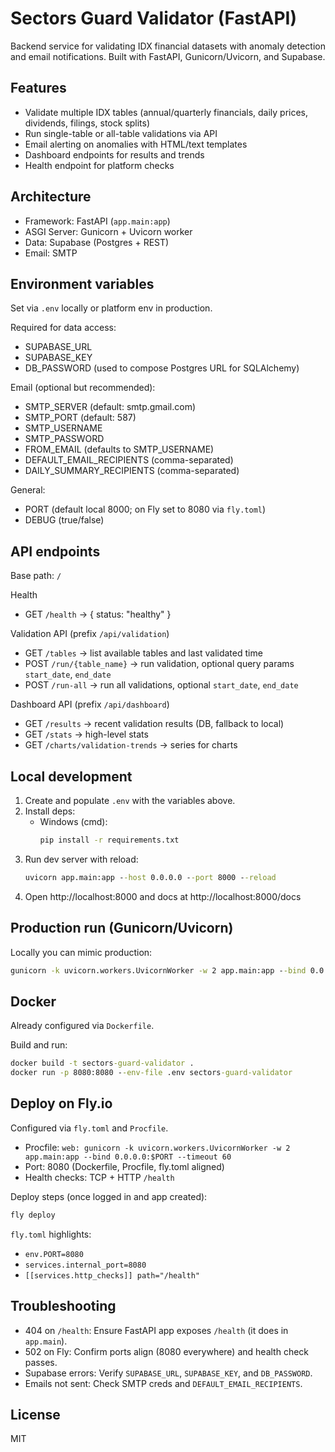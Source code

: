 # Sectors Guard Validator (FastAPI)

Backend service for validating IDX financial datasets with anomaly detection and email notifications. Built with FastAPI, Gunicorn/Uvicorn, and Supabase.

## Features
- Validate multiple IDX tables (annual/quarterly financials, daily prices, dividends, filings, stock splits)
- Run single-table or all-table validations via API
- Email alerting on anomalies with HTML/text templates
- Dashboard endpoints for results and trends
- Health endpoint for platform checks

## Architecture
- Framework: FastAPI (`app.main:app`)
- ASGI Server: Gunicorn + Uvicorn worker
- Data: Supabase (Postgres + REST)
- Email: SMTP

## Environment variables
Set via `.env` locally or platform env in production.

Required for data access:
- SUPABASE_URL
- SUPABASE_KEY
- DB_PASSWORD (used to compose Postgres URL for SQLAlchemy)

Email (optional but recommended):
- SMTP_SERVER (default: smtp.gmail.com)
- SMTP_PORT (default: 587)
- SMTP_USERNAME
- SMTP_PASSWORD
- FROM_EMAIL (defaults to SMTP_USERNAME)
- DEFAULT_EMAIL_RECIPIENTS (comma-separated)
- DAILY_SUMMARY_RECIPIENTS (comma-separated)

General:
- PORT (default local 8000; on Fly set to 8080 via `fly.toml`)
- DEBUG (true/false)

## API endpoints
Base path: `/`

Health
- GET `/health` → { status: "healthy" }

Validation API (prefix `/api/validation`)
- GET `/tables` → list available tables and last validated time
- POST `/run/{table_name}` → run validation, optional query params `start_date`, `end_date`
- POST `/run-all` → run all validations, optional `start_date`, `end_date`

Dashboard API (prefix `/api/dashboard`)
- GET `/results` → recent validation results (DB, fallback to local)
- GET `/stats` → high-level stats
- GET `/charts/validation-trends` → series for charts

## Local development
1) Create and populate `.env` with the variables above.
2) Install deps:
	- Windows (cmd):
	  ```cmd
	  pip install -r requirements.txt
	  ```
3) Run dev server with reload:
	```cmd
	uvicorn app.main:app --host 0.0.0.0 --port 8000 --reload
	```
4) Open http://localhost:8000 and docs at http://localhost:8000/docs

## Production run (Gunicorn/Uvicorn)
Locally you can mimic production:
```cmd
gunicorn -k uvicorn.workers.UvicornWorker -w 2 app.main:app --bind 0.0.0.0:8080
```

## Docker
Already configured via `Dockerfile`.

Build and run:
```cmd
docker build -t sectors-guard-validator .
docker run -p 8080:8080 --env-file .env sectors-guard-validator
```

## Deploy on Fly.io
Configured via `fly.toml` and `Procfile`.

- Procfile: `web: gunicorn -k uvicorn.workers.UvicornWorker -w 2 app.main:app --bind 0.0.0.0:$PORT --timeout 60`
- Port: 8080 (Dockerfile, Procfile, fly.toml aligned)
- Health checks: TCP + HTTP `/health`

Deploy steps (once logged in and app created):
```cmd
fly deploy
```

`fly.toml` highlights:
- `env.PORT=8080`
- `services.internal_port=8080`
- `[[services.http_checks]] path="/health"`

## Troubleshooting
- 404 on `/health`: Ensure FastAPI app exposes `/health` (it does in `app.main`).
- 502 on Fly: Confirm ports align (8080 everywhere) and health check passes.
- Supabase errors: Verify `SUPABASE_URL`, `SUPABASE_KEY`, and `DB_PASSWORD`.
- Emails not sent: Check SMTP creds and `DEFAULT_EMAIL_RECIPIENTS`.

## License
MIT